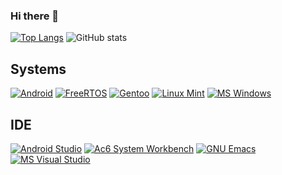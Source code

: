 ### Hi there 👋

[![Top Langs](https://github-readme-stats.vercel.app/api/top-langs/?username=Keidan&theme=midnight-purple)](https://github.com/anuraghazra/github-readme-stats)
![GitHub stats](https://github-readme-stats.vercel.app/api?username=Keidan&show_icons=true&theme=midnight-purple&count_private=true&custom_title=GitHub%20stats)

## Systems
[![Android](https://img.shields.io/badge/Android-3DDC84?style=for-the-badge&logo=android&logoColor=white)](https://www.android.com/)
[![FreeRTOS](https://img.shields.io/static/v1?style=for-the-badge&message=FreeRTOS&color=0091BD&logo=Arm&logoColor=FFFFFF&label=)](https://www.freertos.org/)
[![Gentoo](https://img.shields.io/static/v1?style=for-the-badge&message=Gentoo&color=54487A&logo=Gentoo&logoColor=FFFFFF&label=)](https://www.gentoo.org/)
[![Linux Mint](https://img.shields.io/static/v1?style=for-the-badge&message=Linux+Mint&color=222222&logo=Linux+Mint&logoColor=87CF3E&label=)](https://linuxmint.com/)
[![MS Windows](https://img.shields.io/badge/MS%20Windows-0078D6?style=for-the-badge&logo=windows&logoColor=white)](https://www.microsoft.com/windows/)

## IDE
[![Android Studio](https://img.shields.io/badge/Android%20Studio-3DDC84.svg?style=for-the-badge&logo=android-studio&logoColor=white)](https://developer.android.com/studio)
[![Ac6 System Workbench](https://img.shields.io/static/v1?style=for-the-badge&message=Ac6%20System%20Workbench&color=0091BD&logo=Eclipse&logoColor=FFFFFF&label=)](https://www.ac6-tools.com/content.php/content_sw4mcu)
[![GNU Emacs](https://img.shields.io/badge/GNU%20Emacs-%237F5AB6.svg?&style=for-the-badge&logo=gnu-emacs&logoColor=white)](https://www.gnu.org/software/emacs/)
[![MS Visual Studio](https://img.shields.io/badge/MS%20Visual%20Studio-5C2D91.svg?style=for-the-badge&logo=visual-studio&logoColor=white)](https://visualstudio.microsoft.com/)
